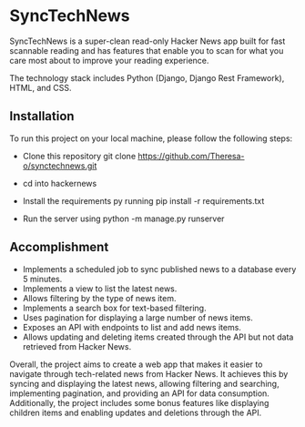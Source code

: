 
# SyncTechNews

SyncTechNews is a super-clean read-only Hacker News app built for fast scannable reading and has features that enable you to scan for what you care most about to improve your reading experience.

The technology stack includes Python (Django, Django Rest Framework), HTML, and CSS.



## Installation

To run this project on your local machine, please follow the following steps:

- Clone this repository git clone https://github.com/Theresa-o/synctechnews.git

- cd into hackernews

- Install the requirements py running pip install -r requirements.txt

- Run the server using python -m manage.py runserver 
    
## Accomplishment

- Implements a scheduled job to sync published news to a database every 5 minutes.
- Implements a view to list the latest news.
- Allows filtering by the type of news item.
- Implements a search box for text-based filtering.
- Uses pagination for displaying a large number of news items.
- Exposes an API with endpoints to list and add news items.
- Allows updating and deleting items created through the API but not data retrieved from Hacker News.

Overall, the project aims to create a web app that makes it easier to navigate through tech-related news from Hacker News. It achieves this by syncing and displaying the latest news, allowing filtering and searching, implementing pagination, and providing an API for data consumption. Additionally, the project includes some bonus features like displaying children items and enabling updates and deletions through the API.


